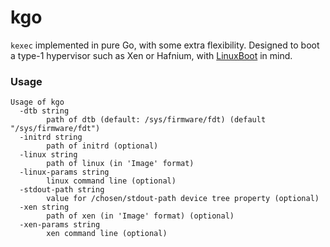 # kgo

`kexec` implemented in pure Go, with some extra flexibility.
Designed to boot a type-1 hypervisor such as Xen or Hafnium, with [LinuxBoot](https://www.linuxboot.org/) in mind.

### Usage

```
Usage of kgo
  -dtb string
        path of dtb (default: /sys/firmware/fdt) (default "/sys/firmware/fdt")
  -initrd string
        path of initrd (optional)
  -linux string
        path of linux (in 'Image' format)
  -linux-params string
        linux command line (optional)
  -stdout-path string
        value for /chosen/stdout-path device tree property (optional)
  -xen string
        path of xen (in 'Image' format) (optional)
  -xen-params string
        xen command line (optional)
```
